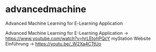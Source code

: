 # advancedmachine
Advanced Machine Learning for E-Learning Application

Advanced Machine Learning for E-Learning Application -> https://www.youtube.com/watch?v=hrLEtohPQcY
myStation Website Einführung -> https://youtu.be/_W2Xa4CTtUo
